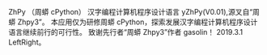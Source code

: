 ZhPy （周蟒 cPython）
汉字编程计算机程序设计语言 yZhPy(V0.01),源叉自“周蟒 Zhpy3”。
本应用仅为研修周蟒 cPython，探索发展汉字编程计算机程序设计语言继续前行的可行性。
致谢先行者“周蟒 Zhpy3”作者 gasolin！
2019.3.1 LeftRight。
